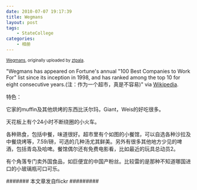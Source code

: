 ```yaml
---
date: 2010-07-07 19:17:39
title: Wegmans
layout: post
tags:
    - StateCollege
categories:
    - 相册
---
```

<span style="font-size:.8em;margin-top:0;"><a href="http://www.flickr.com/photos/ztpala/4772861818/">Wegmans</a>, originally uploaded by <a href="http://www.flickr.com/people/ztpala/">ztpala</a>.</span>

</div>
"Wegmans has appeared on Fortune's annual "100 Best Companies to Work For" list since its inception in 1998, and has ranked among the top 10 for eight consecutive years.(注：作为一个超市，真是不容易)"  via <a href="http://en.wikipedia.org/wiki/Wegmans_Food_Markets" target="_blank">Wikipedia</a>.

特色：

它家的muffin及其他烘烤的东西比沃尔玛，Giant，Weis的好吃很多。

天花板上有个24小时不断绕圈的小火车。

各种熟食，包括中餐，味道很好。超市里有个如图的小餐馆，可以自选各种沙拉及中餐烧烤等，7.59/磅，可选的几种汤尤其鲜美。另外有很多其他地方少见的啤酒，包括青岛及哈啤。餐馆偶尔还有免费电影看，比如最近的玩具总动员2。

有个角落专门卖外国食品，如巨便宜的中国产粉丝。比较雷的是那种不知道哪国进口的小玻璃瓶可口可乐。

####### 本文章发自flickr #########
